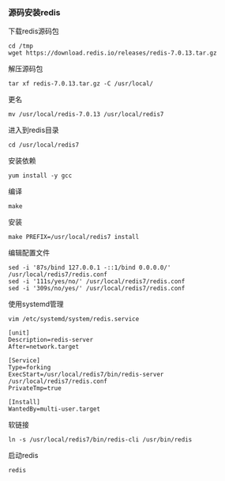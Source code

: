 ### 源码安装redis

下载redis源码包

~~~shell
cd /tmp
wget https://download.redis.io/releases/redis-7.0.13.tar.gz
~~~

解压源码包

~~~shell
tar xf redis-7.0.13.tar.gz -C /usr/local/
~~~

更名

~~~shell
mv /usr/local/redis-7.0.13 /usr/local/redis7
~~~

进入到redis目录

~~~shell
cd /usr/local/redis7
~~~

安装依赖

~~~shell
yum install -y gcc
~~~

编译

~~~shell
make
~~~

安装

~~~shell
make PREFIX=/usr/local/redis7 install
~~~

编辑配置文件

~~~shell
sed -i '87s/bind 127.0.0.1 -::1/bind 0.0.0.0/' /usr/local/redis7/redis.conf
sed -i '111s/yes/no/' /usr/local/redis7/redis.conf
sed -i '309s/no/yes/' /usr/local/redis7/redis.conf
~~~

使用systemd管理

~~~shell
vim /etc/systemd/system/redis.service

[unit]
Description=redis-server
After=network.target

[Service]
Type=forking
ExecStart=/usr/local/redis7/bin/redis-server /usr/local/redis7/redis.conf
PrivateTmp=true

[Install]
WantedBy=multi-user.target
~~~

软链接

~~~shell
ln -s /usr/local/redis7/bin/redis-cli /usr/bin/redis
~~~

启动redis

~~~shell
redis
~~~



